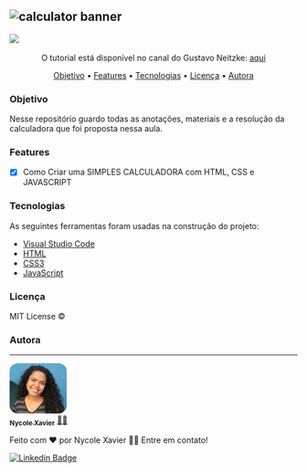 ![calculator banner](https://user-images.githubusercontent.com/74930052/132010423-ffbf39ff-3084-4ed2-bf61-ae9be29c675c.png)
-----

<img src="https://img.shields.io/static/v1?label=Status&message=incomplete&color=ff0000&style=for-the-badge&logo=ghost"/>
 
<p align="center">O tutorial está disponível no canal do Gustavo Neitzke: <a href="https://www.youtube.com/watch?v=42TShjXR0m0" > aqui </a> </p>

<p align="center">
 <a href="#objetivo">Objetivo</a> •
 <a href="#features">Features</a> • 
 <a href="#tecnologias">Tecnologias</a> •
 <a href="#licença">Licença</a> • 
 <a href="#autora">Autora</a>
</p>

### Objetivo
Nesse repositório guardo todas as anotações, materiais e a resolução da calculadora que foi proposta nessa aula. 

### Features

- [X] Como Criar uma SIMPLES CALCULADORA com HTML, CSS e JAVASCRIPT


### Tecnologias

As seguintes ferramentas foram usadas na construção do projeto:

- [Visual Studio Code](https://code.visualstudio.com/download)
- [HTML](https://developer.mozilla.org/en-US/docs/Glossary/HTML5)
- [CSS3](https://developer.mozilla.org/en-US/docs/Web/CSS)
- [JavaScript](https://www.javascript.com/)

### Licença

MIT License ©

### Autora
---

<a href="https://nycole-xavierr.medium.com/">
 <img style="border-radius: 15%;" src="assets/eu01.jpeg" width="100px;" alt=""/>
 <br />
 <sub><b>Nycole Xavier</b></sub></a> <a href="https://nycole-xavierr.medium.com/" title="Medium">👩‍💻</a>


Feito com ❤️ por Nycole Xavier 👋🏽 Entre em contato!

[![Linkedin Badge](https://img.shields.io/badge/-NycoleXavier-blue?style=flat-square&logo=Linkedin&logoColor=white&link=https://https://www.linkedin.com/in/nycole-xavier-641271202/)](https://www.linkedin.com/in/nycole-xavier-641271202/) 

